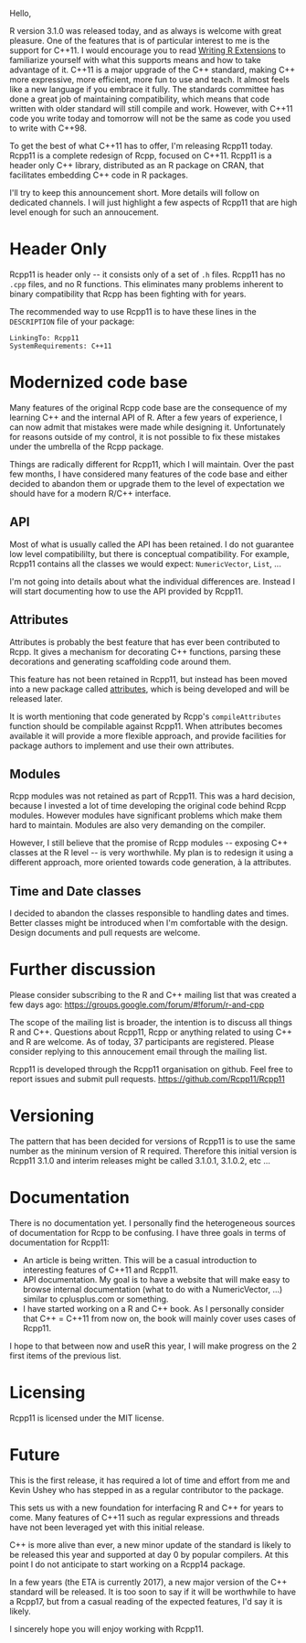 Hello, 

R version 3.1.0 was released today, and as always is welcome with great pleasure. One
of the features that is of particular interest to me is the support for C++11. 
I would encourage you to read 
[Writing R Extensions](http://cran.r-project.org/doc/manuals/r-devel/R-exts.html#Using-C_002b_002b11-code)
to familiarize yourself with 
what this supports means and how to take advantage of it. C++11 is a major 
upgrade of the C++ standard, making C++ more expressive, more efficient, more
fun to use and teach. It almost feels like a new language if you embrace it fully. 
The standards committee has done a great job of maintaining compatibility, which means
that code written with older standard will still compile and work. 
However, with C++11 code you write today and tomorrow will not be the same as code 
you used to write with C++98. 

To get the best of what C++11 has to offer, I'm releasing Rcpp11 today. Rcpp11
is a complete redesign of Rcpp, focused on C++11. Rcpp11 is a header only 
C++ library, distributed as an R package on CRAN, that facilitates embedding 
C++ code in R packages. 

I'll try to keep this announcement short. More details will follow on dedicated 
channels. I will just highlight a few aspects of Rcpp11 that are high level 
enough for such an annoucement. 

Header Only
===========

Rcpp11 is header only -- it consists only of a set of `.h` files. Rcpp11 has no
`.cpp` files, and no R functions. This eliminates many problems inherent to 
binary compatibility that Rcpp has been fighting with for years. 

The recommended way to use Rcpp11 is to have these lines in the `DESCRIPTION` file 
of your package: 

```
LinkingTo: Rcpp11
SystemRequirements: C++11
```

Modernized code base
====================

Many features of the original Rcpp code base are the consequence of my 
learning C++ and the internal API of R. After a few years of experience, I can 
now admit that mistakes were made while designing it. Unfortunately for reasons
outside of my control, it is not possible to fix these mistakes under the umbrella
of the Rcpp package. 

Things are radically different for Rcpp11, which I will maintain. Over the past 
few months, I have considered many features of the code base and either decided
to abandon them or upgrade them to the level of expectation we should have for a 
modern R/C++ interface. 


API
---

Most of what is usually called the API has been retained. I do not guarantee
low level compatibililty, but there is conceptual compatibility. For example, 
Rcpp11 contains all the classes we would expect: `NumericVector`, `List`, ...

I'm not going into details about what the individual differences are. Instead I 
will start documenting how to use the API provided by Rcpp11. 


Attributes
----------

Attributes is probably the best feature that has ever been contributed to Rcpp. It 
gives a mechanism for decorating C++ functions, parsing these decorations and generating
scaffolding code around them.  

This feature has not been retained in Rcpp11, but instead has been moved into a 
new package called [attributes](https://github.com/Rcpp11/attributes), 
which is being developed and will be released later. 

It is worth mentioning that code generated by Rcpp's `compileAttributes` function
should be compilable against Rcpp11. When attributes becomes available it will 
provide a more flexible approach, and provide facilities for package authors to
implement and use their own attributes.


Modules
-------

Rcpp modules was not retained as part of Rcpp11. This was a hard decision, because
I invested a lot of time developing the original code behind Rcpp modules. However
modules have significant problems which make them hard to maintain. Modules are 
also very demanding on the compiler. 

However, I still believe that the promise of Rcpp modules -- exposing C++ classes 
at the R level -- is very worthwhile. My plan is to redesign it using a different 
approach, more oriented towards code generation, à la attributes. 


Time and Date classes
---------------------

I decided to abandon the classes responsible to handling dates and times. Better 
classes might be introduced when I'm comfortable with the design. Design 
documents and pull requests are welcome. 


Further discussion
==================

Please consider subscribing to the R and C++ mailing list that was created a few 
days ago: https://groups.google.com/forum/#!forum/r-and-cpp

The scope of the mailing list is broader, the intention is to discuss all things 
R and C++. Questions about Rcpp11, Rcpp or anything related to using C++ and R
are welcome. As of today, 37 participants are registered. Please consider 
replying to this annoucement email through the mailing list. 

Rcpp11 is developed through the Rcpp11 organisation on github. Feel free
to report issues and submit pull requests. https://github.com/Rcpp11/Rcpp11


Versioning
==========

The pattern that has been decided for versions of Rcpp11 is to use the same 
number as the mininum version of R required. Therefore this initial version
is Rcpp11 3.1.0 and interim releases might be called 3.1.0.1, 3.1.0.2, etc ...

Documentation
=============

There is no documentation yet. I personally find the heterogeneous sources
of documentation for Rcpp to be confusing. I have three goals in terms of 
documentation for Rcpp11:

 - An article is being written. This will be a casual introduction to 
   interesting features of C++11 and Rcpp11.
 - API documentation. My goal is to have a website that will make easy to 
   browse internal documentation (what to do with a NumericVector, ...) similar
   to cplusplus.com or something. 
 - I have started working on a R and C++ book. As I personally consider that 
   C++ = C++11 from now on, the book will mainly cover uses cases of Rcpp11. 

I hope to that between now and useR this year, I will make progress on the 2 first 
items of the previous list. 

Licensing
=========

Rcpp11 is licensed under the MIT license.

Future
======

This is the first release, it has required a lot of time and effort from me and
Kevin Ushey who has stepped in as a regular contributor to the package. 

This sets us with a new foundation for interfacing R and C++ for years to come. 
Many features of C++11 such as regular expressions and threads have not been 
leveraged yet with this initial release. 

C++ is more alive than ever, a new minor update of the standard is likely to 
be released this year and supported at day 0 by popular compilers. At this point
I do not anticipate to start working on a Rcpp14 package. 

In a few years (the ETA is currently 2017), a new major version of the C++ standard
will be released. It is too soon to say if it will be worthwhile to have a Rcpp17, 
but from a casual reading of the expected features, I'd say it is likely. 

I sincerely hope you will enjoy working with Rcpp11.
